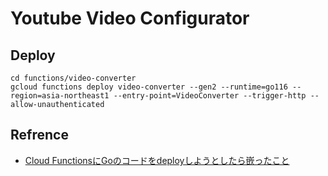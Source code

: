 # Youtube Video Configurator

## Deploy

```
cd functions/video-converter
gcloud functions deploy video-converter --gen2 --runtime=go116 --region=asia-northeast1 --entry-point=VideoConverter --trigger-http --allow-unauthenticated
```

## Refrence
- [Cloud FunctionsにGoのコードをdeployしようとしたら嵌ったこと](https://qiita.com/donko_/items/fb426f398fef8fbabdf3)
